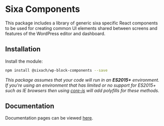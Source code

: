 # Sixa Components

This package includes a library of generic sixa specific React components to be used for creating common UI elements shared between screens and features of the WordPress editor and dashboard.

## Installation

Install the module:

```bash
npm install @sixach/wp-block-components --save
```

_This package assumes that your code will run in an **ES2015+** environment. If you're using an environment that has limited or no support for ES2015+ such as IE browsers then using [core-js](https://github.com/zloirock/core-js) will add polyfills for these methods._

## Documentation

Documentation pages can be viewed [here](https://sixach.github.io/wp-block-components).
